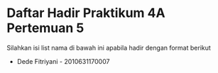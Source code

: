 # Daftar Hadir Praktikum 4A Pertemuan 5
Silahkan isi list nama di bawah ini apabila hadir dengan format berikut

- Dede Fitriyani - 2010631170007
